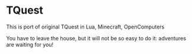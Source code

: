 # TQuest
This is port of original TQuest in Lua, Minecraft, OpenComputers

You have to leave the house, but it will not be so easy to do it: adventures are waiting for you!
